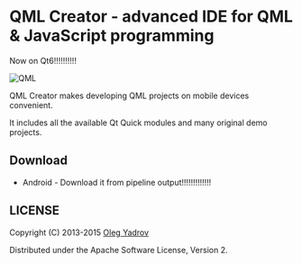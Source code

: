 QML Creator - advanced IDE for QML & JavaScript programming
=========

Now on Qt6!!!!!!!!!!

![QML](http://i.imgur.com/olMru1v.png)

QML Creator makes developing QML projects on mobile devices convenient.

It includes all the available Qt Quick modules and many original demo projects.

## Download

* Android - Download it from pipeline output!!!!!!!!!!!!!

## LICENSE

Copyright (C) 2013-2015 [Oleg Yadrov](https://linkedin.com/in/olegyadrov)

Distributed under the Apache Software License, Version 2.
